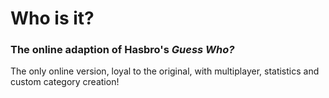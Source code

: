 # Who is it?
### The online adaption of Hasbro's *Guess Who?*

The only online version, loyal to the original, with multiplayer, statistics and custom category creation!

